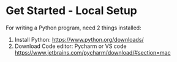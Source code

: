 # Get Started - Local Setup

For writing a Python program, need 2 things installed:
1. Install Python:
https://www.python.org/downloads/
2. Download Code editor: Pycharm or VS code
https://www.jetbrains.com/pycharm/download/#section=mac